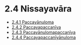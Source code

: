 # 2.4 Nissayavāra

* [2.4.1 Paccayānuloma](2.4/2.4.1.md)
* [2.4.2 Paccayapaccanīya](2.4/2.4.2.md)
* [2.4.3 Paccayānulomapaccanīya](2.4/2.4.3.md)
* [2.4.4 Paccayapaccanīyānuloma](2.4/2.4.4.md)
